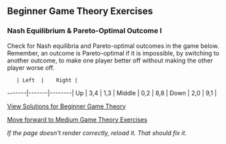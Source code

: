 ## Beginner Game Theory Exercises

### Nash Equilibrium & Pareto-Optimal Outcome I

Check for Nash equilibria and Pareto-optimal outcomes in the game below.
Remember, an outcome is Pareto-optimal if it is impossible, by switching to another outcome, to make one player better off without making the other player worse off.

       | Left  |	Right |
-------|-------|--------|
Up	   | 3,4	 | 1,3	  |
Middle | 0,2   | 8,8	  |
Down   | 2,0	 | 9,1	  |




[View Solutions for Beginner Game Theory](https://github.com/UMdecisionsupport/DecisionSupport2023/blob/main/GameTheory/Solutions/Beginner_Solutions.md)

[Move forward to Medium Game Theory Exercises](https://github.com/UMdecisionsupport/DecisionSupport2023/blob/main/GameTheory/Medium.md)

*If the page doesn't render correctly, reload it. That should fix it.*
